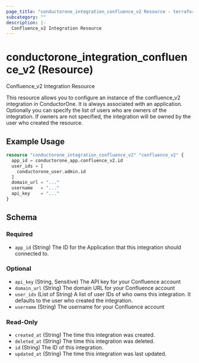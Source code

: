 ```yaml
---
page_title: "conductorone_integration_confluence_v2 Resource - terraform-provider-conductorone"
subcategory: ""
description: |-
  Confluence_v2 Integration Resource
---
```


# conductorone_integration_confluence_v2 (Resource)

Confluence_v2 Integration Resource

This resource allows you to configure an instance of the confluence_v2 integration in ConductorOne.
It is always associated with an application. Optionally you can specify the list of users who are owners of the integration.
If owners are not specified, the integration will be owned by the user who created the resource.

## Example Usage

```terraform
resource "conductorone_integration_confluence_v2" "confluence_v2" {
  app_id = conductorone_app.confluence_v2.id
  user_ids = [
    conductorone_user.admin.id
  ]
  domain_url = "..."
  username   = "..."
  api_key    = "..."
}
```

<!-- schema generated by tfplugindocs -->
## Schema

### Required

- `app_id` (String) The ID for the Application that this integration should connected to.

### Optional

- `api_key` (String, Sensitive) The API key for your Confluence account
- `domain_url` (String) The domain URL for your Confluence account
- `user_ids` (List of String) A list of user IDs of who owns this integration. It defaults to the user who created the integration.
- `username` (String) The username for your Confluence account

### Read-Only

- `created_at` (String) The time this integration was created.
- `deleted_at` (String) The time this integration was deleted.
- `id` (String) The ID of this integration.
- `updated_at` (String) The time this integration was last updated.
